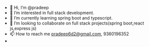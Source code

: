 - 👋 Hi, I’m @pradeep
- 👀 I’m interested in full stack development.
- 🌱 I’m currently learning spring boot and typescript.
- 💞️ I’m looking to collaborate on full stack projects(spring boot,react js,express js)
- 📫 How to reach me pradeep6d2@gmail.com, 9360196352
- 
<!---
pradeepdedsec/pradeepdedsec is a ✨ special ✨ repository because its `README.md` (this file) appears on your GitHub profile.
You can click the Preview link to take a look at your changes.
--->
